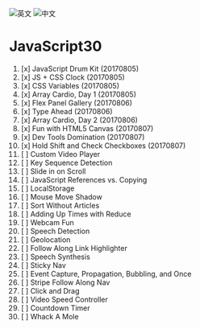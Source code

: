 ![英文](https://github.com/wesbos/JavaScript30)
![中文](https://github.com/soyaine/JavaScript30)
# JavaScript30

1. [x] JavaScript Drum Kit           (20170805)
2. [x] JS + CSS Clock                (20170805)
3. [x] CSS Variables                 (20170805)
4. [x] Array Cardio, Day 1           (20170805)
5. [x] Flex Panel Gallery			 (20170806)
6. [x] Type Ahead					 (20170806)
7. [x] Array Cardio, Day 2			 (20170806)
8. [x] Fun with HTML5 Canvas         (20170807)
9. [x] Dev Tools Domination          (20170807)
10. [x] Hold Shift and Check Checkboxes (20170807)
11. [ ] Custom Video Player
12. [ ] Key Sequence Detection
13. [ ] Slide in on Scroll
14. [ ] JavaScript References vs. Copying
15. [ ] LocalStorage
16. [ ] Mouse Move Shadow
17. [ ] Sort Without Articles
18. [ ] Adding Up Times with Reduce
19. [ ] Webcam Fun
20. [ ] Speech Detection
21. [ ] Geolocation
22. [ ] Follow Along Link Highlighter
23. [ ] Speech Synthesis
24. [ ] Sticky Nav
25. [ ] Event Capture, Propagation, Bubbling, and Once
26. [ ] Stripe Follow Along Nav
27. [ ] Click and Drag
28. [ ] Video Speed Controller
29. [ ] Countdown Timer
30. [ ] Whack A Mole
